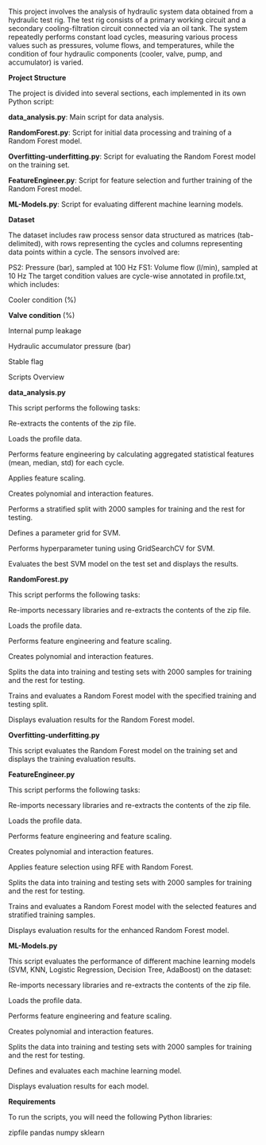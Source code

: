 This project involves the analysis of hydraulic system data obtained from a hydraulic test rig. The test rig consists of a primary working circuit and a secondary cooling-filtration circuit connected via an oil tank. The system repeatedly performs constant load cycles, measuring various process values such as pressures, volume flows, and temperatures, while the condition of four hydraulic components (cooler, valve, pump, and accumulator) is varied.

**Project Structure**

The project is divided into several sections, each implemented in its own Python script:

**data_analysis.py**: Main script for data analysis.

**RandomForest.py**: Script for initial data processing and training of a Random Forest model.

**Overfitting-underfitting.py**: Script for evaluating the Random Forest model on the training set.

**FeatureEngineer.py**: Script for feature selection and further training of the Random Forest model.

**ML-Models.py**: Script for evaluating different machine learning models.

**Dataset**

The dataset includes raw process sensor data structured as matrices (tab-delimited), with rows representing the cycles and columns representing data points within a cycle. The sensors involved are:


PS2: Pressure (bar), sampled at 100 Hz
FS1: Volume flow (l/min), sampled at 10 Hz
The target condition values are cycle-wise annotated in profile.txt, which includes:

Cooler condition (%)

**Valve condition** (%)

Internal pump leakage

Hydraulic accumulator pressure (bar)

Stable flag

Scripts Overview

**data_analysis.py**

This script performs the following tasks:

Re-extracts the contents of the zip file.

Loads the profile data.

Performs feature engineering by calculating aggregated statistical features (mean, median, std) for each cycle.

Applies feature scaling.

Creates polynomial and interaction features.

Performs a stratified split with 2000 samples for training and the rest for testing.

Defines a parameter grid for SVM.

Performs hyperparameter tuning using GridSearchCV for SVM.

Evaluates the best SVM model on the test set and displays the results.

**RandomForest.py**

This script performs the following tasks:

Re-imports necessary libraries and re-extracts the contents of the zip file.

Loads the profile data.

Performs feature engineering and feature scaling.

Creates polynomial and interaction features.

Splits the data into training and testing sets with 2000 samples for training and the rest for testing.

Trains and evaluates a Random Forest model with the specified training and testing split.

Displays evaluation results for the Random Forest model.

**Overfitting-underfitting.py**

This script evaluates the Random Forest model on the training set and displays the training evaluation results.

**FeatureEngineer.py**

This script performs the following tasks:

Re-imports necessary libraries and re-extracts the contents of the zip file.

Loads the profile data.

Performs feature engineering and feature scaling.

Creates polynomial and interaction features.

Applies feature selection using RFE with Random Forest.

Splits the data into training and testing sets with 2000 samples for training and the rest for testing.

Trains and evaluates a Random Forest model with the selected features and stratified training samples.

Displays evaluation results for the enhanced Random Forest model.

**ML-Models.py**

This script evaluates the performance of different machine learning models (SVM, KNN, Logistic Regression, Decision Tree, AdaBoost) on the dataset:

Re-imports necessary libraries and re-extracts the contents of the zip file.

Loads the profile data.

Performs feature engineering and feature scaling.

Creates polynomial and interaction features.

Splits the data into training and testing sets with 2000 samples for training and the rest for testing.

Defines and evaluates each machine learning model.

Displays evaluation results for each model.

**Requirements**

To run the scripts, you will need the following Python libraries:

zipfile
pandas
numpy
sklearn

